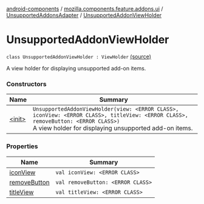 [android-components](../../../index.md) / [mozilla.components.feature.addons.ui](../../index.md) / [UnsupportedAddonsAdapter](../index.md) / [UnsupportedAddonViewHolder](./index.md)

# UnsupportedAddonViewHolder

`class UnsupportedAddonViewHolder : ViewHolder` [(source)](https://github.com/mozilla-mobile/android-components/blob/master/components/feature/addons/src/main/java/mozilla/components/feature/addons/ui/UnsupportedAddonsAdapter.kt#L72)

A view holder for displaying unsupported add-on items.

### Constructors

| Name | Summary |
|---|---|
| [&lt;init&gt;](-init-.md) | `UnsupportedAddonViewHolder(view: <ERROR CLASS>, iconView: <ERROR CLASS>, titleView: <ERROR CLASS>, removeButton: <ERROR CLASS>)`<br>A view holder for displaying unsupported add-on items. |

### Properties

| Name | Summary |
|---|---|
| [iconView](icon-view.md) | `val iconView: <ERROR CLASS>` |
| [removeButton](remove-button.md) | `val removeButton: <ERROR CLASS>` |
| [titleView](title-view.md) | `val titleView: <ERROR CLASS>` |
